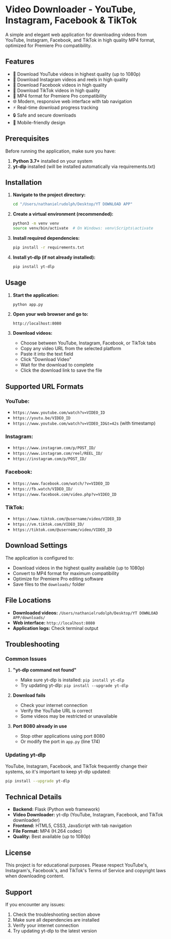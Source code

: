 # Video Downloader - YouTube, Instagram, Facebook & TikTok

A simple and elegant web application for downloading videos from YouTube, Instagram, Facebook, and TikTok in high quality MP4 format, optimized for Premiere Pro compatibility.

## Features

- 🎥 Download YouTube videos in highest quality (up to 1080p)
- 📸 Download Instagram videos and reels in high quality
- 📘 Download Facebook videos in high quality
- 🎵 Download TikTok videos in high quality
- 📁 MP4 format for Premiere Pro compatibility
- 🌐 Modern, responsive web interface with tab navigation
- ⚡ Real-time download progress tracking
- 🔒 Safe and secure downloads
- 📱 Mobile-friendly design

## Prerequisites

Before running the application, make sure you have:

1. **Python 3.7+** installed on your system
2. **yt-dlp** installed (will be installed automatically via requirements.txt)

## Installation

1. **Navigate to the project directory:**
   ```bash
   cd "/Users/nathanielrudolph/Desktop/YT DOWNLOAD APP"
   ```

2. **Create a virtual environment (recommended):**
   ```bash
   python3 -m venv venv
   source venv/bin/activate  # On Windows: venv\Scripts\activate
   ```

3. **Install required dependencies:**
   ```bash
   pip install -r requirements.txt
   ```

4. **Install yt-dlp (if not already installed):**
   ```bash
   pip install yt-dlp
   ```

## Usage

1. **Start the application:**
   ```bash
   python app.py
   ```

2. **Open your web browser and go to:**
   ```
   http://localhost:8080
   ```

3. **Download videos:**
   - Choose between YouTube, Instagram, Facebook, or TikTok tabs
   - Copy any video URL from the selected platform
   - Paste it into the text field
   - Click "Download Video"
   - Wait for the download to complete
   - Click the download link to save the file

## Supported URL Formats

### YouTube:
- `https://www.youtube.com/watch?v=VIDEO_ID`
- `https://youtu.be/VIDEO_ID`
- `https://www.youtube.com/watch?v=VIDEO_ID&t=42s` (with timestamp)

### Instagram:
- `https://www.instagram.com/p/POST_ID/`
- `https://www.instagram.com/reel/REEL_ID/`
- `https://instagram.com/p/POST_ID/`

### Facebook:
- `https://www.facebook.com/watch/?v=VIDEO_ID`
- `https://fb.watch/VIDEO_ID/`
- `https://www.facebook.com/video.php?v=VIDEO_ID`

### TikTok:
- `https://www.tiktok.com/@username/video/VIDEO_ID`
- `https://vm.tiktok.com/VIDEO_ID/`
- `https://tiktok.com/@username/video/VIDEO_ID`

## Download Settings

The application is configured to:
- Download videos in the highest quality available (up to 1080p)
- Convert to MP4 format for maximum compatibility
- Optimize for Premiere Pro editing software
- Save files to the `downloads/` folder

## File Locations

- **Downloaded videos:** `/Users/nathanielrudolph/Desktop/YT DOWNLOAD APP/downloads/`
- **Web interface:** `http://localhost:8080`
- **Application logs:** Check terminal output

## Troubleshooting

### Common Issues

1. **"yt-dlp command not found"**
   - Make sure yt-dlp is installed: `pip install yt-dlp`
   - Try updating yt-dlp: `pip install --upgrade yt-dlp`

2. **Download fails**
   - Check your internet connection
   - Verify the YouTube URL is correct
   - Some videos may be restricted or unavailable

3. **Port 8080 already in use**
   - Stop other applications using port 8080
   - Or modify the port in `app.py` (line 174)

### Updating yt-dlp

YouTube, Instagram, Facebook, and TikTok frequently change their systems, so it's important to keep yt-dlp updated:

```bash
pip install --upgrade yt-dlp
```

## Technical Details

- **Backend:** Flask (Python web framework)
- **Video Downloader:** yt-dlp (YouTube, Instagram, Facebook, and TikTok downloader)
- **Frontend:** HTML5, CSS3, JavaScript with tab navigation
- **File Format:** MP4 (H.264 codec)
- **Quality:** Best available (up to 1080p)

## License

This project is for educational purposes. Please respect YouTube's, Instagram's, Facebook's, and TikTok's Terms of Service and copyright laws when downloading content.

## Support

If you encounter any issues:
1. Check the troubleshooting section above
2. Make sure all dependencies are installed
3. Verify your internet connection
4. Try updating yt-dlp to the latest version

